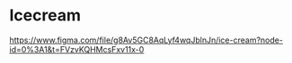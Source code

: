 # Icecream
https://www.figma.com/file/g8Av5GC8AqLyf4wqJblnJn/ice-cream?node-id=0%3A1&t=FVzvKQHMcsFxv11x-0
